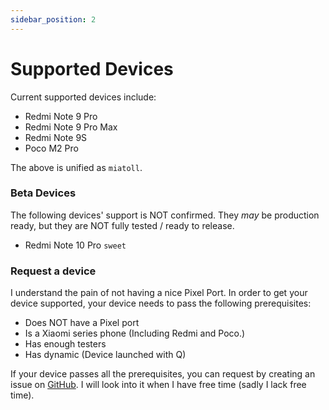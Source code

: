 ```yaml
---
sidebar_position: 2
---
```


# Supported Devices #

Current supported devices include:

- Redmi Note 9 Pro
- Redmi Note 9 Pro Max
- Redmi Note 9S
- Poco M2 Pro

The above is unified as `miatoll`.

### Beta Devices ###

The following devices' support is NOT confirmed. They *may* be production ready, but they are NOT fully tested / ready to release.

- Redmi Note 10 Pro `sweet`

### Request a device ###

I understand the pain of not having a nice Pixel Port. In order to get your device supported, your device needs to pass the following prerequisites:

- Does NOT have a Pixel port
- Is a Xiaomi series phone (Including Redmi and Poco.)
- Has enough testers 
- Has dynamic (Device launched with Q)

If your device passes all the prerequisites, you can request by creating an issue on [GitHub](https://github.com/JamieHoSzeYui/pixel-infra). I will look into it when I have free time (sadly I lack free time).